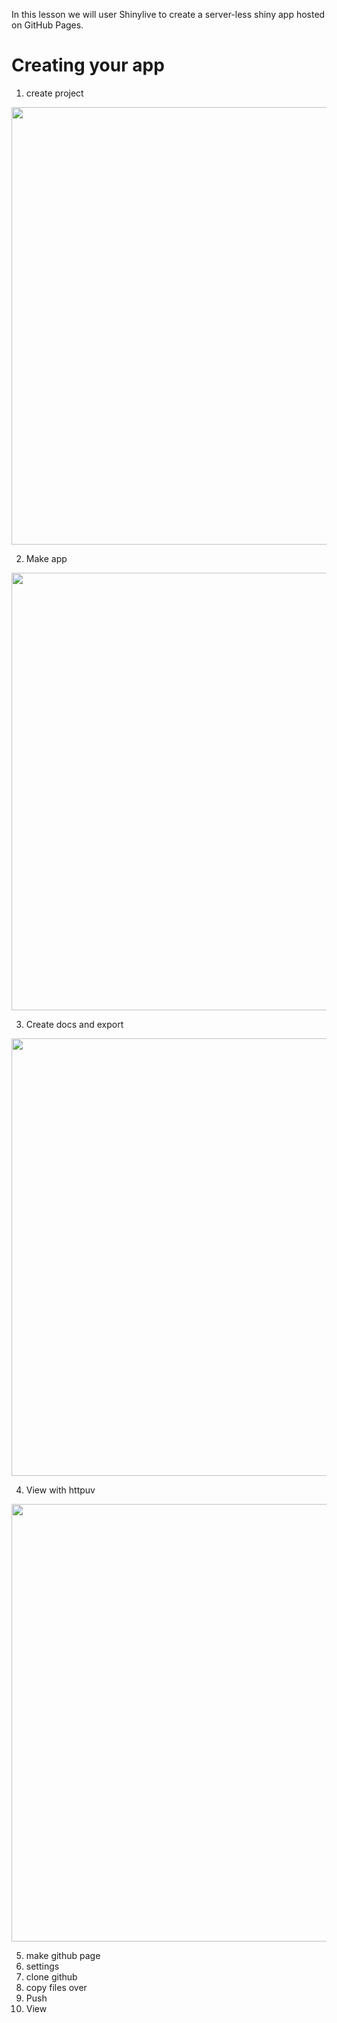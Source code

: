

In this lesson we will user Shinylive to create a server-less shiny app hosted on GitHub Pages.

# Creating your app

1. create project

<p align="center">
<img src="../img/Create_project_demo.gif" width="700">
</p>

2. Make app
<p align="center">
<img src="../img/Make_app.gif" width="700">
</p>

3. Create docs and export
<p align="center">
<img src="../img/Exporting_app.gif" width="700">
</p>

4. View with httpuv

<p align="center">
<img src="../img/Run_static_server.gif" width="700">
</p>

5. make github page
6. settings
7. clone github
8. copy files over
9. Push
10. View

